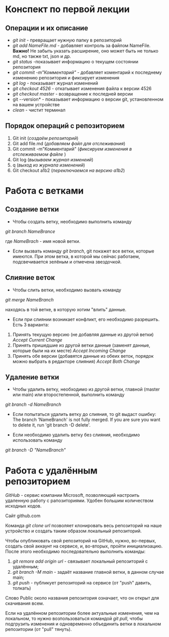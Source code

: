 # Конспект по первой лекции
## Операции и их описание
* *git init* - превращает нужную папку в репозиторий
* *git add NameFile.md* - добавляет контроль за файлом NameFile. 
**Важно!** Не забыть указать расширение, оно может быть не только md, но также txt, json и др.
* *git status* -показывает информацию о текущем состоянии репозитория
* *git commit -m"Комментарий"* - добавляет коментарий к последнему изменению репозитория и фиксирует изменения
* *git log* - показывает журнал изменений
* *git checkout 4526* - откатывает изменения файла к версии 4526
* *git checkout master* - возвращение к последней версии
* git --version* - показывает информацию о версии git, установленном на вашем устройстве
* *clean* - чистит терминал

## Порядок операций с репозиторием

1. Git init (*создаём репозиторий*)
2. Git add file.md (*добавляем файл для отслеживания*)
3. Git commit -m"Комментарий" (*фиксируем изменения в отслеживаемом файле*
) 
4. Git log (*вызываем журнал изменеий*)
5. q (*выход из журнала изменений*)
6. Git checkout а1b2 (*переключаемся на версию a1b2*)


# Работа с ветками
## Создание ветки

* Чтобы создать ветку, необходимо выполнить команду 

*git branch NameBrance*
 
 где *NameBrach* - имя новой ветки.
 * Если вызвать команду *git branch*, git покажет все ветки, которые имеются.
При этом ветка, в которой мы сейчас работаем, подсвечивается зелёным и отмечена звездочкой.
## Слияние веток

* Чтобы слить ветки, необходимо вызвать команду 

*git merge NameBranch*

находясь в той ветке, в которую хотим "влить" данные.

* Если при слиянии возникает конфликт, его необходимо разрешить. Есть 3 варианта:
1. Принять текущую версию (не добавляя данные из другой ветки) *Accept Current Change*
2. Принять пришедшие из другой ветки данные (заменят данные, которые были на их месте) *Accept Incoming Change*
3. Принять обе версии (добавятся данные из обеих веток, порядок можно выбрать в редакторе слияния) *Accept Both Change*

## Удаление ветки


* Чтобы удалить ветку, необходимо из другой ветки, главной (master или main) или второстепенной, выполнить команду 

*git branch -d NameBranch*

* Если попытаться удалить ветку до слияния, то git выдаст ошибку: The branch 'NameBranch' is not fully merged.
If you are sure you want to delete it, run 'git branch -D delete'.

* Если необходимо удалить ветку без слияния, необходимо использовать команду 

*git branch -D "NameBranch"*

# Работа с удалённым репозиторием

*GitHub* - сервис компании Microsoft, позволяющий настроить удаленную работу с рапозиториями. Удобен большим количеством исходных кодов. 

Сайт github.com

Команда *git clone url* позволяет клонировать весь репозиторий на наше устройство и создать таким образом локальный репозиторий.

Чтобы опубликовать свой репозиторий на GitHub, нужно, во-первых, создать свой аккаунт на сервисе, и, во-вторых, пройти инициализацию.
После этого необходимо последовательно выполнить команды:
1. *git remore add origin url* - связывает локальный репозиторий с удалённым;
2. *git branch -M main* - задаёт название главной ветки, в данном случае main;
3. *git push* - публикует репозиторий на сервисе (от "push" давить, толкать)

Слово Public около названия репозитория означает, что он открыт для скачивания всем.

Если на удалённом репозитории более актуальные изменения, чем на локальном, то нужно возпользоваться командой *git pull*, чтобы подгрузить изменения и одновременно объединить ветки в локальном репозитории (от "pull" тянуть). 
